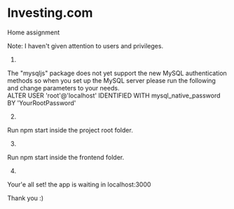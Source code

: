 # Investing.com
Home assignment

Note: I haven't given attention to users and privileges.

1.
The "mysqljs" package does not yet support the new MySQL authentication methods so when you set up the MySQL server please run the following and change parameters to your needs.  
ALTER USER 'root'@'localhost' IDENTIFIED WITH mysql_native_password BY 'YourRootPassword'

2.
Run npm start inside the project root folder.

3. 
Run npm start inside the frontend folder.

4.
Your'e all set! the app is waiting in localhost:3000

Thank you :)
